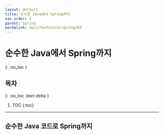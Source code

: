 ```yaml
---
layout: default
title: 순수한 Java에서 Spring까지
nav_order: 3
parent: Spring
permalink: docs/techstack/spring/03
---
```


# 순수한 Java에서 Spring까지  
{: .no_toc }

## 목차
{: .no_toc .text-delta }

1. TOC
{:toc}

---

## 순수한 Java 코드로 Spring까지